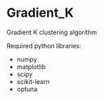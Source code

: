 # Gradient_K
Gradient K clustering algorithm

Required python libraries:
- numpy
- matplotlib
- scipy
- scikit-learn
- optuna